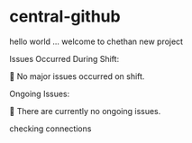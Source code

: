 # central-github
hello  world  ... 
welcome  to chethan new project  


Issues Occurred During Shift:


   No major issues occurred on shift.


Ongoing Issues:

  There are currently no ongoing issues.
 
 
 checking connections  
